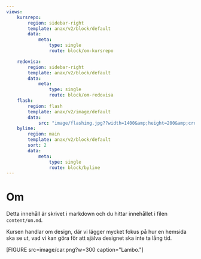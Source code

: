 ```yaml
---
views:
    kursrepo:
        region: sidebar-right
        template: anax/v2/block/default
        data:
            meta:
                type: single
                route: block/om-kursrepo

    redovisa:
        region: sidebar-right
        template: anax/v2/block/default
        data:
            meta:
                type: single
                route: block/om-redovisa
    flash:
        region: flash
        template: anax/v2/image/default
        data:
            src: "image/flashimg.jpg??width=1400&amp;height=200&amp;crop-to-fit"
    byline:
        region: main
        template: anax/v2/block/default
        sort: 2
        data:
            meta:
                type: single
                route: block/byline
---
```


Om
=========================

Detta innehåll är skrivet i markdown och du hittar innehållet i filen `content/om.md`.

Kursen handlar om design, där vi lägger mycket fokus på hur en hemsida ska se ut, vad
vi kan göra för att själva designet ska inte ta lång tid.

[FIGURE src=image/car.png?w=300 caption="Lambo."]
